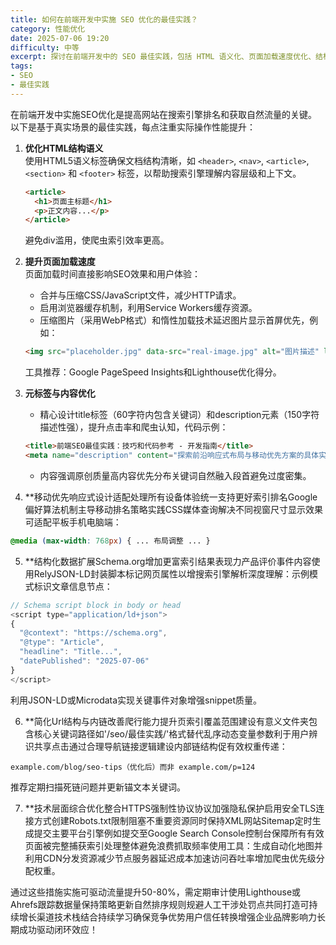 ```yaml
---
title: 如何在前端开发中实施 SEO 优化的最佳实践？
category: 性能优化
date: 2025-07-06 19:20
difficulty: 中等
excerpt: 探讨在前端开发中的 SEO 最佳实践，包括 HTML 语义化、页面加载速度优化、结构化数据等技术。
tags:
- SEO
- 最佳实践
---
```

在前端开发中实施SEO优化是提高网站在搜索引擎排名和获取自然流量的关键。以下是基于真实场景的最佳实践，每点注重实际操作性能提升：  

1. **优化HTML结构语义**  
   使用HTML5语义标签确保文档结构清晰，如 `<header>`, `<nav>`, `<article>`, `<section>` 和 `<footer>` 标签，以帮助搜索引擎理解内容层级和上下文。  
   ```html
   <article>
     <h1>页面主标题</h1>
     <p>正文内容...</p>
   </article>
   ```
   避免div滥用，使爬虫索引效率更高。  

2. **提升页面加载速度**  
   页面加载时间直接影响SEO效果和用户体验：  
   - 合并与压缩CSS/JavaScript文件，减少HTTP请求。  
   - 启用浏览器缓存机制，利用Service Workers缓存资源。  
   - 压缩图片（采用WebP格式）和惰性加载技术延迟图片显示首屏优先，例如：  
   ```html
   <img src="placeholder.jpg" data-src="real-image.jpg" alt="图片描述" loading="lazy"> 
   ```
   工具推荐：Google PageSpeed Insights和Lighthouse优化得分。  

3. **元标签与内容优化**  
   - 精心设计title标签（60字符内包含关键词）和description元素（150字符描述性强），提升点击率和爬虫认知，代码示例：  
   ```html
   <title>前端SEO最佳实践：技巧和代码参考 - 开发指南</title>
   <meta name="description" content="探索前沿响应式布局与移动优先方案的具体实施策略">
   ```
   - 内容强调原创质量高内容优先分布关键词自然融入段首避免过度密集。  

4. **移动优先响应式设计适配处理所有设备体验统一支持更好索引排名Google偏好算法机制主导移动排名策略实践CSS媒体查询解决不同视窗尺寸显示效果可适配平板手机电脑端：  
```css
@media (max-width: 768px) { ... 布局调整 ... }
```  

5. **结构化数据扩展Schema.org增加更富索引结果表现力产品评价事件内容使用RelyJSON-LD封装脚本标记网页属性以增搜索引擎解析深度理解：示例模式标识文章信息节点：  
```js
// Schema script block in body or head 
<script type="application/ld+json">
{ 
  "@context": "https://schema.org", 
  "@type": "Article", 
  "headline": "Title...", 
  "datePublished": "2025-07-06"
}
</script>
``` 
利用JSON-LD或Microdata实现关键事件对象增强snippet质量。  

6. **简化Url结构与内链改善爬行能力提升页索引覆盖范围建设有意义文件夹包含核心关键词路径如'/seo/最佳实践/'格式替代乱序动态变量参数利于用户辨识共享点击通过合理导航链接逻辑建设内部链结构促有效权重传递：  
```url
example.com/blog/seo-tips（优化后）而非 example.com/p=124
```  
推荐定期扫描死链问题并更新锚文本关键词。  

7. **技术层面综合优化整合HTTPS强制性协议协议加强隐私保护启用安全TLS连接方式创建Robots.txt限制阻塞不重要资源同时保持XML网站Sitemap定时生成提交主要平台引擎例如提交至Google Search Console控制台保障所有有效页面被完整捕获索引处理整体避免浪费抓取频率使用工具：生成自动化地图并利用CDN分发资源减少节点服务器延迟成本加速访问吞吐率增加爬虫优先级分配权重。  

通过这些措施实施可驱动流量提升50-80%，需定期审计使用Lighthouse或Ahrefs跟踪数据量保持策略更新自然排序规则规避人工干涉处罚点共同打造可持续增长渠道技术栈结合持续学习确保竞争优势用户信任转换增强企业品牌影响力长期成功驱动闭环效应！  
